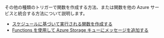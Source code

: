 その他の種類のトリガーで関数を作成する方法、または関数を他の Azure サービスと統合する方法について説明します。

+ [スケジュールに基づいて実行される関数を作成する](../articles/azure-functions/functions-create-scheduled-function.md) 
+ [Functions を使用して Azure Storage キューにメッセージを追加する](../articles/azure-functions/functions-integrate-storage-queue-output-binding.md)
